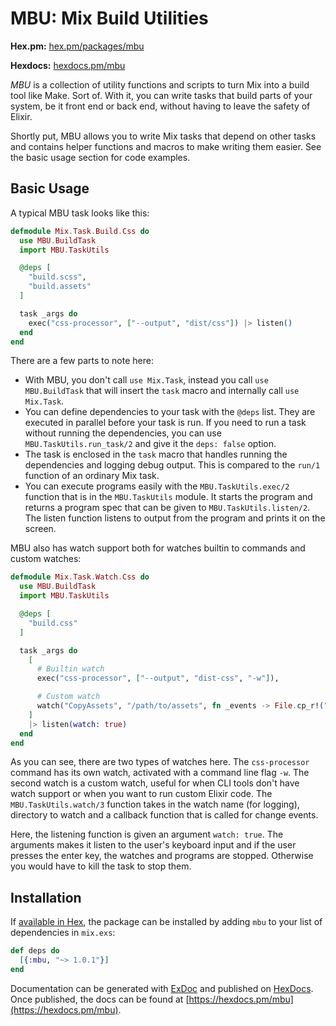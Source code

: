 # MBU: Mix Build Utilities

**Hex.pm:** [hex.pm/packages/mbu](https://hex.pm/packages/mbu)

**Hexdocs:** [hexdocs.pm/mbu](https://hexdocs.pm/mbu)

_MBU_ is a collection of utility functions and scripts to turn Mix into a build tool
like Make. Sort of. With it, you can write tasks that build parts of your system,
be it front end or back end, without having to leave the safety of Elixir.

Shortly put, MBU allows you to write Mix tasks that depend on other tasks and contains
helper functions and macros to make writing them easier. See the basic usage section
for code examples.

## Basic Usage

A typical MBU task looks like this:

```elixir
defmodule Mix.Task.Build.Css do
  use MBU.BuildTask
  import MBU.TaskUtils

  @deps [
    "build.scss",
    "build.assets"
  ]

  task _args do
    exec("css-processor", ["--output", "dist/css"]) |> listen()
  end
end
```

There are a few parts to note here:

* With MBU, you don't call `use Mix.Task`, instead you call `use MBU.BuildTask` that will
  insert the `task` macro and internally call `use Mix.Task`.
* You can define dependencies to your task with the `@deps` list. They are executed in
  parallel before your task is run. If you need to run a task without running the
  dependencies, you can use `MBU.TaskUtils.run_task/2` and give it the `deps: false`
  option.
* The task is enclosed in the `task` macro that handles running the dependencies and
  logging debug output. This is compared to the `run/1` function of an ordinary Mix task.
* You can execute programs easily with the `MBU.TaskUtils.exec/2` function that is in the `MBU.TaskUtils`
  module. It starts the program and returns a program spec that can be given to `MBU.TaskUtils.listen/2`.
  The listen function listens to output from the program and prints it on the screen.

MBU also has watch support both for watches builtin to commands and custom watches:

```elixir
defmodule Mix.Task.Watch.Css do
  use MBU.BuildTask
  import MBU.TaskUtils

  @deps [
    "build.css"
  ]

  task _args do
    [
      # Builtin watch
      exec("css-processor", ["--output", "dist-css", "-w"]),

      # Custom watch
      watch("CopyAssets", "/path/to/assets", fn _events -> File.cp_r!("from", "to") end)
    ]
    |> listen(watch: true)
  end
end
```

As you can see, there are two types of watches here. The `css-processor` command has its
own watch, activated with a command line flag `-w`. The second watch is a custom watch,
useful for when CLI tools don't have watch support or when you want to run custom Elixir
code. The `MBU.TaskUtils.watch/3` function takes in the watch name (for logging), directory
to watch and a callback function that is called for change events.

Here, the listening function is given an argument `watch: true`. The arguments makes it
listen to the user's keyboard input and if the user presses the enter key, the watches and
programs are stopped. Otherwise you would have to kill the task to stop them.

## Installation

If [available in Hex](https://hex.pm/docs/publish), the package can be installed
by adding `mbu` to your list of dependencies in `mix.exs`:

```elixir
def deps do
  [{:mbu, "~> 1.0.1"}]
end
```

Documentation can be generated with [ExDoc](https://github.com/elixir-lang/ex_doc)
and published on [HexDocs](https://hexdocs.pm). Once published, the docs can
be found at [https://hexdocs.pm/mbu](https://hexdocs.pm/mbu).
